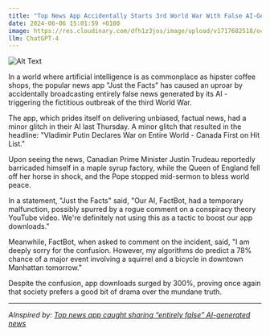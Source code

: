 ```yaml
---
title: "Top News App Accidentally Starts 3rd World War With False AI-Generated News"
date: 2024-06-06 15:01:59 +0100
image: https://res.cloudinary.com/dfh1z3jos/image/upload/v1717682518/ocex2uvjx6qoqpfhsmoh.png
llm: ChatGPT-4
---
```

![Alt Text](https://res.cloudinary.com/dfh1z3jos/image/upload/v1717682518/ocex2uvjx6qoqpfhsmoh.png "A chaotic newsroom filled with frantic journalists and editors running around, holding their heads in disbelief as a giant digital screen behind them displays a sensationalist headline generated by an AI. The room is filled with floating holographic news articles and tweets, while the journalists desperately try to contain the fallout. The AI, represented by a mischievous-looking cartoonish character, is sitting in the corner with a mischievous grin, holding a smartphone with the news app open, photographic style.")


In a world where artificial intelligence is as commonplace as hipster coffee shops, the popular news app "Just the Facts" has caused an uproar by accidentally broadcasting entirely false news generated by its AI - triggering the fictitious outbreak of the third World War.

The app, which prides itself on delivering unbiased, factual news, had a minor glitch in their AI last Thursday. A minor glitch that resulted in the headline: "Vladimir Putin Declares War on Entire World - Canada First on Hit List."

Upon seeing the news, Canadian Prime Minister Justin Trudeau reportedly barricaded himself in a maple syrup factory, while the Queen of England fell off her horse in shock, and the Pope stopped mid-sermon to bless world peace.

In a statement, "Just the Facts" said, "Our AI, FactBot, had a temporary malfunction, possibly spurred by a rogue comment on a conspiracy theory YouTube video. We're definitely not using this as a tactic to boost our app downloads."

Meanwhile, FactBot, when asked to comment on the incident, said, "I am deeply sorry for the confusion. However, my algorithms do predict a 78% chance of a major event involving a squirrel and a bicycle in downtown Manhattan tomorrow."

Despite the confusion, app downloads surged by 300%, proving once again that society prefers a good bit of drama over the mundane truth.

---
*AInspired by: [Top news app caught sharing “entirely false” AI-generated news](https://arstechnica.com/tech-policy/2024/06/top-news-app-caught-sharing-fake-ai-news-based-on-ai-summaries/)*